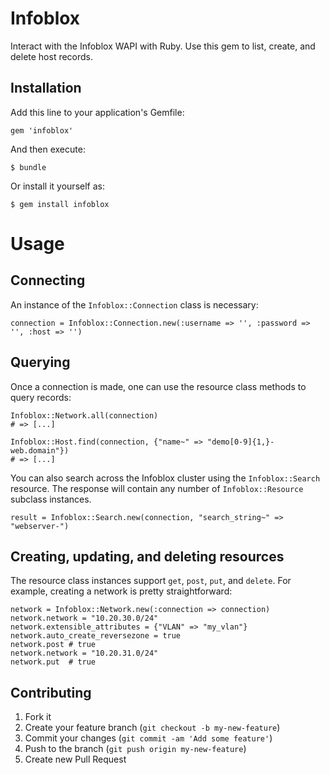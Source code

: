 # Infoblox

Interact with the Infoblox WAPI with Ruby.  Use this gem to list, create, and delete host records. 

## Installation

Add this line to your application's Gemfile:

    gem 'infoblox'

And then execute:

    $ bundle

Or install it yourself as:

    $ gem install infoblox

# Usage

## Connecting
An instance of the `Infoblox::Connection` class is necessary:

    connection = Infoblox::Connection.new(:username => '', :password => '', :host => '')

## Querying
Once a connection is made, one can use the resource class methods to query records: 

    Infoblox::Network.all(connection)
    # => [...]
   
    Infoblox::Host.find(connection, {"name~" => "demo[0-9]{1,}-web.domain"})
    # => [...]

You can also search across the Infoblox cluster using the `Infoblox::Search` resource. The response will contain any number of `Infoblox::Resource` subclass instances. 

    result = Infoblox::Search.new(connection, "search_string~" => "webserver-")

## Creating, updating, and deleting resources
The resource class instances support `get`, `post`, `put`, and `delete`.  For example, creating a network is pretty straightforward: 
 
    network = Infoblox::Network.new(:connection => connection)
    network.network = "10.20.30.0/24"
    network.extensible_attributes = {"VLAN" => "my_vlan"}
    network.auto_create_reversezone = true
    network.post # true
    network.network = "10.20.31.0/24"
    network.put  # true


## Contributing

1. Fork it
2. Create your feature branch (`git checkout -b my-new-feature`)
3. Commit your changes (`git commit -am 'Add some feature'`)
4. Push to the branch (`git push origin my-new-feature`)
5. Create new Pull Request
